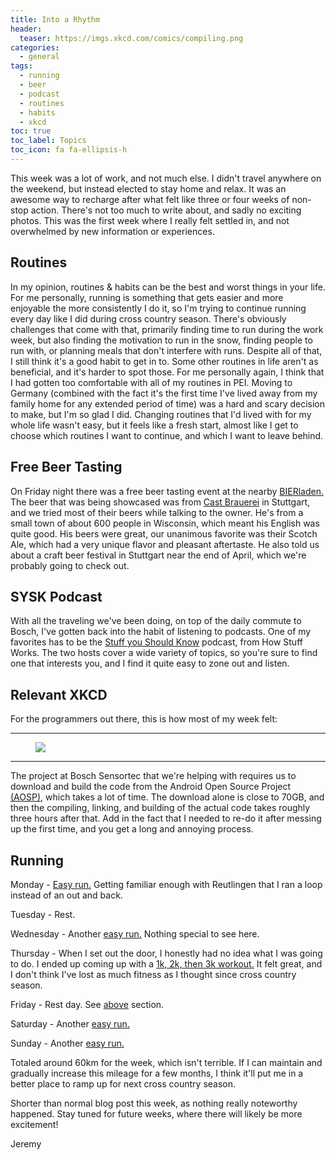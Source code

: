 ```yaml
---
title: Into a Rhythm
header:
  teaser: https://imgs.xkcd.com/comics/compiling.png
categories:
  - general
tags:
  - running
  - beer
  - podcast
  - routines
  - habits
  - xkcd
toc: true
toc_label: Topics
toc_icon: fa fa-ellipsis-h
---
```


This week was a lot of work, and not much else. I didn't travel anywhere on the weekend, but instead elected to stay home and relax. It was an awesome way to recharge after what felt like three or four weeks of non-stop action. There's not too much to write about, and sadly no exciting photos. This was the first week where I really felt settled in, and not overwhelmed by new information or experiences.

## Routines

In my opinion, routines & habits can be the best and worst things in your life. For me personally, running is something that gets easier and more enjoyable the more consistently I do it, so I'm trying to continue running every day like I did during cross country season. There's obviously challenges that come with that, primarily finding time to run during the work week, but also finding the motivation to run in the snow, finding people to run with, or planning meals that don't interfere with runs. Despite all of that, I still think it's a good habit to get in to. Some other routines in life aren't as beneficial, and it's harder to spot those. For me personally again, I think that I had gotten too comfortable with all of my routines in PEI. Moving to Germany (combined with the fact it's the first time I've lived away from my family home for any extended period of time) was a hard and scary decision to make, but I'm so glad I did. Changing routines that I'd lived with for my whole life wasn't easy, but it feels like a fresh start, almost like I get to choose which routines I want to continue, and which I want to leave behind.

## Free Beer Tasting

On Friday night there was a free beer tasting event at the nearby [BIERladen.](https://www.bierladen-reutlingen.de/) The beer that was being showcased was from [Cast Brauerei](http://www.cast-brauerei.com/) in Stuttgart, and we tried most of their beers while talking to the owner. He's from a small town of about 600 people in Wisconsin, which meant his English was quite good. His beers were great, our unanimous favorite was their Scotch Ale, which had a very unique flavor and pleasant aftertaste. He also told us about a craft beer festival in Stuttgart near the end of April, which we're probably going to check out.

## SYSK Podcast

With all the traveling we've been doing, on top of the daily commute to Bosch, I've gotten back into the habit of listening to podcasts. One of my favorites has to be the [Stuff you Should Know](https://www.stuffyoushouldknow.com/podcasts) podcast, from How Stuff Works. The two hosts cover a wide variety of topics, so you're sure to find one that interests you, and I find it quite easy to zone out and listen.

## Relevant XKCD

For the programmers out there, this is how most of my week felt:

***

<figure class="align-center">
  <img src="https://imgs.xkcd.com/comics/compiling.png"/>
</figure>

***

The project at Bosch Sensortec that we're helping with requires us to download and build the code from the Android Open Source Project [(AOSP)](https://source.android.com/), which takes a lot of time. The download alone is close to 70GB, and then the compiling, linking, and building of the actual code takes roughly three hours after that. Add in the fact that I needed to re-do it after messing up the first time, and you get a long and annoying process.


## Running

Monday - [Easy run.](https://www.strava.com/activities/1415939878) Getting familiar enough with Reutlingen that I ran a loop instead of an out and back.

Tuesday - Rest.

Wednesday - Another [easy run.](https://www.strava.com/activities/1419486305) Nothing special to see here.

Thursday - When I set out the door, I honestly had no idea what I was going to do. I ended up coming up with a [1k, 2k, then 3k workout.](https://www.strava.com/activities/1420919215) It felt great, and I don't think I've lost as much fitness as I thought since cross country season.

Friday - Rest day. See <a href="#free-beer-tasting">above</a> section.

Saturday - Another [easy run.](https://www.strava.com/activities/1423918902)

Sunday - Another [easy run.](https://www.strava.com/activities/1425800294)

Totaled around 60km for the week, which isn't terrible. If I can maintain and gradually increase this mileage for a few months, I think it'll put me in a better place to ramp up for next cross country season.

Shorter than normal blog post this week, as nothing really noteworthy happened. Stay tuned for future weeks, where there will likely be more excitement!

Jeremy

